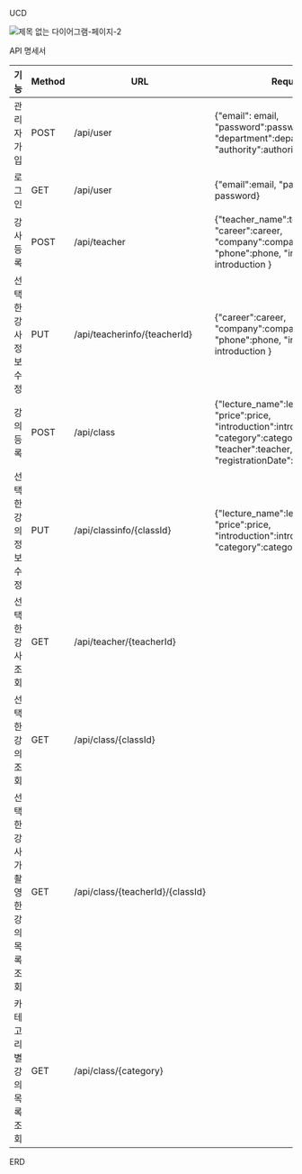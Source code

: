  UCD

![제목 없는 다이어그램-페이지-2](https://github.com/yuha00e/spring-lv3/assets/157681548/1a40c37c-d09a-4d16-91b1-e07550041783)

 API 명세서

| **기능** | **Method** | **URL** | **Request** | **Response** |
| --- | --- | --- | --- | --- |
| 관리자 가입 | POST | /api/user | {"email": email, "password":password, "department":department, "authority":authority } |  |
| 로그인 | GET | /api/user | {"email":email, "password": password} |  |
| 강사 등록 | POST | /api/teacher | {"teacher_name":teacher_name, "career":career, "company":company, "phone":phone, "introduction": introduction } | {"teacher_name":teacher_name, "career":career, "company":company, "phone":phone, "introduction": introduction } |
| 선택한 강사 정보 수정 | PUT | /api/teacherinfo/{teacherId} | {"career":career, "company":company, "phone":phone, "introduction": introduction } | {"career":career, "company":company, "phone":phone, "introduction": introduction } |
| 강의 등록 | POST | /api/class | {"lecture_name":lecture_name, "price":price, "introduction":introduction, "category":category, "teacher":teacher, "registrationDate":registrationDate} | {"lecture_name":lecture_name, "price":price, "introduction":introduction, "category":category, "teacher":teacher, "registrationDate":registrationDate} |
| 선택한 강의 정보 수정 | PUT | /api/classinfo/{classId} | {"lecture_name":lecture_name, "price":price, "introduction":introduction, "category":category} | {"lecture_name":lecture_name, "price":price, "introduction":introduction, "category":category} |
| 선택한 강사 조회 | GET | /api/teacher/{teacherId} |  | {"teacher_name":teacher_name, "career":career, "company":company, "phone":phone, "introduction": introduction } |
| 선택한 강의 조회 | GET | /api/class/{classId} |  | {"lecture_name":lecture_name, "price":price, "introduction":introduction, "category":category, "teacher":teacher, "registrationDate":registrationDate} |
| 선택한 강사가 촬영한 강의 목록 조회 | GET | /api/class/{teacherId}/{classId} |  | {"lecture_name":lecture_name, "price":price, "introduction":introduction, "category":category, "teacher":teacher, "registrationDate":registrationDate} |
| 카테고리별 강의 목록 조회 | GET | /api/class/{category} |  | {"lecture_name":lecture_name, "price":price, "introduction":introduction, "category":category, "teacher":teacher, "registrationDate":registrationDate} |


ERD

